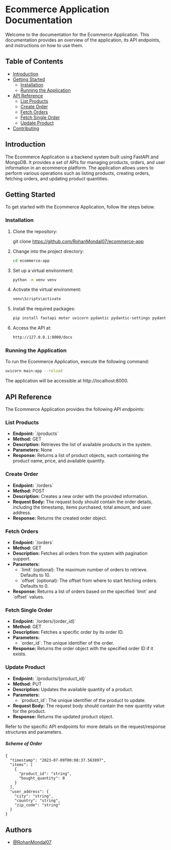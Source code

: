 # Ecommerce Application Documentation

Welcome to the documentation for the Ecommerce Application. This documentation provides an overview of the application, its API endpoints, and instructions on how to use them.

## Table of Contents

- [Introduction](#introduction)
- [Getting Started](#getting-started)
  - [Installation](#installation)
  - [Running the Application](#running-the-application)
- [API Reference](#api-reference)
  - [List Products](#list-products)
  - [Create Order](#create-order)
  - [Fetch Orders](#fetch-orders)
  - [Fetch Single Order](#fetch-single-order)
  - [Update Product](#update-product)
- [Contributing](#contributing)

## Introduction

The Ecommerce Application is a backend system built using FastAPI and MongoDB. It provides a set of APIs for managing products, orders, and user information in an ecommerce platform. The application allows users to perform various operations such as listing products, creating orders, fetching orders, and updating product quantities.

## Getting Started

To get started with the Ecommerce Application, follow the steps below.

### Installation

1. Clone the repository:

   
   git clone https://github.com/RohanMondal07/ecommerce-app
   
2. Change into the project directory:
   ```bash
   cd ecommerce-app
    ```
3. Set up a virtual environment:
    ```bash
    python -m venv venv
    ```
4. Activate the virtual environment:
     ```bash  
   venv\Scripts\activate
     ```  
5. Install the required packages:
    ```bash
    pip install fastapi motor uvicorn pydantic pydantic-settings pydantic-core pymongo python-dotenv pyyaml httptools h11 typing-extensions starlette watchfiles websockets click colorama dnspython idna sniffio httpx httpcore httpstan

      ```
6. Access the API at:
    ```bash
    http://127.0.0.1:8000/docs
      ```
   

### Running the Application

To run the Ecommerce Application, execute the following command:
```bash
uvicorn main:app --reload
```


The application will be accessible at http://localhost:8000.

## API Reference

The Ecommerce Application provides the following API endpoints:

### List Products

- **Endpoint:** \`/products\`
- **Method:** GET
- **Description:** Retrieves the list of available products in the system.
- **Parameters:** None
- **Response:** Returns a list of product objects, each containing the product name, price, and available quantity.

### Create Order

- **Endpoint:** \`/orders\`
- **Method:** POST
- **Description:** Creates a new order with the provided information.
- **Request Body:** The request body should contain the order details, including the timestamp, items purchased, total amount, and user address.
- **Response:** Returns the created order object.

### Fetch Orders

- **Endpoint:** \`/orders\`
- **Method:** GET
- **Description:** Fetches all orders from the system with pagination support.
- **Parameters:**
  - \`limit\` (optional): The maximum number of orders to retrieve. Defaults to 10.
  - \`offset\` (optional): The offset from where to start fetching orders. Defaults to 0.
- **Response:** Returns a list of orders based on the specified \`limit\` and \`offset\` values.

### Fetch Single Order

- **Endpoint:** \`/orders/{order_id}\`
- **Method:** GET
- **Description:** Fetches a specific order by its order ID.
- **Parameters:**
  - \`order_id\`: The unique identifier of the order.
- **Response:** Returns the order object with the specified order ID if it exists.

### Update Product

- **Endpoint:** \`/products/{product_id}\`
- **Method:** PUT
- **Description:** Updates the available quantity of a product.
- **Parameters:**
  - \`product_id\`: The unique identifier of the product to update.
- **Request Body:** The request body should contain the new quantity value for the product.
- **Response:** Returns the updated product object.

Refer to the specific API endpoints for more details on the request/response structures and parameters.
##### Scheme of Order
```
{
  "timestamp": "2023-07-09T00:08:37.563897",
  "items": [
    {
      "product_id": "string",
      "bought_quantity": 0
    }
  ],
  "user_address": {
    "city": "string",
    "country": "string",
    "zip_code": "string"
  }
}
```


## Authors

- [@RohanMondal07](https://www.github.com/RohanMondal07)


